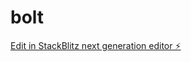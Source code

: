 # bolt

[Edit in StackBlitz next generation editor ⚡️](https://stackblitz.com/~/github.com/tayasarbhat/bolt)